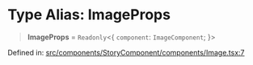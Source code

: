 # Type Alias: ImageProps

> **ImageProps** = `Readonly`\<\{ `component`: `ImageComponent`; \}\>

Defined in: [src/components/StoryComponent/components/Image.tsx:7](https://github.com/laruss/react-text-game/blob/56d052e07c46af6beb5ea69677296eefae694e61/packages/ui/src/components/StoryComponent/components/Image.tsx#L7)
